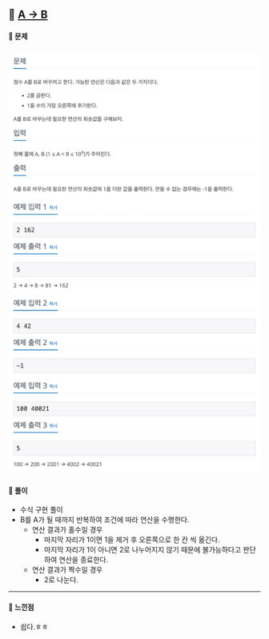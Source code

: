 ## 📖 [A -> B](https://www.acmicpc.net/problem/16953)
#### 📍 문제
![img](./assets/16953_A_B.png)
---
#### 📍 풀이
- 수식 구현 풀이
- B를 A가 될 때까지 반복하여 조건에 따라 연산을 수행한다.
  - 연산 결과가 홀수일 경우
    - 마지막 자리가 1이면 1을 제거 후 오른쪽으로 한 칸 씩 옮긴다.
    - 마지막 자리가 1이 아니면 2로 나누어지지 않기 때문에 불가능하다고 판단하여 연산을 종료한다.
  - 연산 결과가 짝수일 경우
    - 2로 나눈다.
---
#### 📍 느낀점
- 쉽다.ㅎㅎ